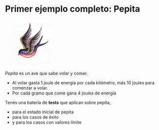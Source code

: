# Primer ejemplo completo: Pepita

<img src="img/pepita.jpg" height="150" width="150">

*Pepita* es un ave que sabe volar y comer.

* Al volar gasta 1 joule de energía por cada kilómetro, más 10 joules para comenzar a volar.
* Por cada gramo que come gana 4 joules de energía

Tenés una batería de **tests** que aplican sobre pepita,

* para el estado inicial de pepita
* para los casos de éxito
* y para los casos con valores límite 


